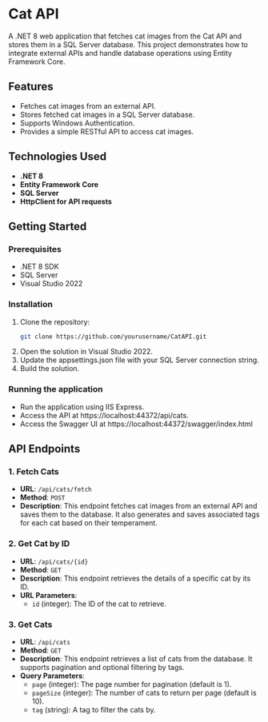 # Cat API

A .NET 8 web application that fetches cat images from the Cat API and stores them in a SQL Server database. This project demonstrates how to integrate external APIs and handle database operations using Entity Framework Core.

## Features

- Fetches cat images from an external API.
- Stores fetched cat images in a SQL Server database.
- Supports Windows Authentication.
- Provides a simple RESTful API to access cat images.

## Technologies Used

- **.NET 8**
- **Entity Framework Core**
- **SQL Server**
- **HttpClient for API requests**

## Getting Started

### Prerequisites

- .NET 8 SDK
- SQL Server
- Visual Studio 2022

### Installation

1. Clone the repository:
   ```bash
   git clone https://github.com/yourusername/CatAPI.git
2. Open the solution in Visual Studio 2022.
3. Update the appsettings.json file with your SQL Server connection string.
4. Build the solution.

### Running the application

- Run the application using IIS Express.
- Access the API at https://localhost:44372/api/cats.
- Access the Swagger UI at https://localhost:44372/swagger/index.html

## API Endpoints

### 1. Fetch Cats

- **URL**: `/api/cats/fetch`
- **Method**: `POST`
- **Description**: This endpoint fetches cat images from an external API and saves them to the database. It also generates and saves associated tags for each cat based on their temperament.

### 2. Get Cat by ID

- **URL**: `/api/cats/{id}`
- **Method**: `GET`
- **Description**: This endpoint retrieves the details of a specific cat by its ID.
- **URL Parameters**:
  - `id` (integer): The ID of the cat to retrieve.

### 3. Get Cats

- **URL**: `/api/cats`
- **Method**: `GET`
- **Description**: This endpoint retrieves a list of cats from the database. It supports pagination and optional filtering by tags.
- **Query Parameters**:
  - `page` (integer): The page number for pagination (default is 1).
  - `pageSize` (integer): The number of cats to return per page (default is 10).
  - `tag` (string): A tag to filter the cats by.
